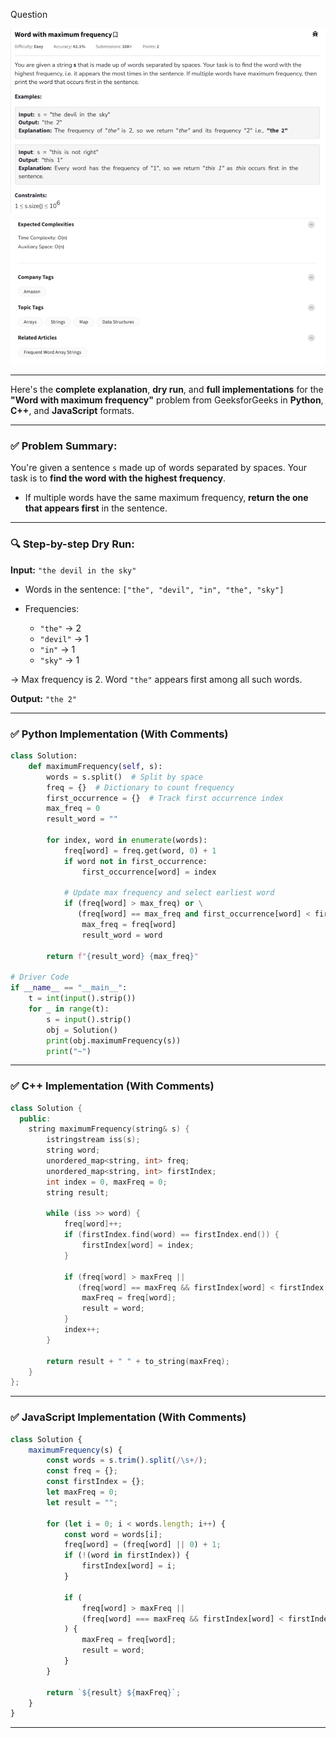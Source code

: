 Question

![Question](Question.png)

---
Here's the **complete explanation**, **dry run**, and **full implementations** for the **"Word with maximum frequency"** problem from GeeksforGeeks in **Python**, **C++**, and **JavaScript** formats.

---

### ✅ Problem Summary:

You're given a sentence `s` made up of words separated by spaces. Your task is to **find the word with the highest frequency**.

* If multiple words have the same maximum frequency, **return the one that appears first** in the sentence.

---

### 🔍 Step-by-step Dry Run:

**Input:** `"the devil in the sky"`

* Words in the sentence: `["the", "devil", "in", "the", "sky"]`
* Frequencies:

  * `"the"` → 2
  * `"devil"` → 1
  * `"in"` → 1
  * `"sky"` → 1

→ Max frequency is 2. Word `"the"` appears first among all such words.

**Output:** `"the 2"`

---

### ✅ Python Implementation (With Comments)

```python
class Solution:
    def maximumFrequency(self, s):
        words = s.split()  # Split by space
        freq = {}  # Dictionary to count frequency
        first_occurrence = {}  # Track first occurrence index
        max_freq = 0
        result_word = ""

        for index, word in enumerate(words):
            freq[word] = freq.get(word, 0) + 1
            if word not in first_occurrence:
                first_occurrence[word] = index

            # Update max frequency and select earliest word
            if (freq[word] > max_freq) or \
               (freq[word] == max_freq and first_occurrence[word] < first_occurrence[result_word]):
                max_freq = freq[word]
                result_word = word

        return f"{result_word} {max_freq}"

# Driver Code
if __name__ == "__main__":
    t = int(input().strip())
    for _ in range(t):
        s = input().strip()
        obj = Solution()
        print(obj.maximumFrequency(s))
        print("~")
```

---

### ✅ C++ Implementation (With Comments)

```cpp
class Solution {
  public:
    string maximumFrequency(string& s) {
        istringstream iss(s);
        string word;
        unordered_map<string, int> freq;
        unordered_map<string, int> firstIndex;
        int index = 0, maxFreq = 0;
        string result;

        while (iss >> word) {
            freq[word]++;
            if (firstIndex.find(word) == firstIndex.end()) {
                firstIndex[word] = index;
            }

            if (freq[word] > maxFreq || 
               (freq[word] == maxFreq && firstIndex[word] < firstIndex[result])) {
                maxFreq = freq[word];
                result = word;
            }
            index++;
        }

        return result + " " + to_string(maxFreq);
    }
};
```

---

### ✅ JavaScript Implementation (With Comments)

```javascript
class Solution {
    maximumFrequency(s) {
        const words = s.trim().split(/\s+/);
        const freq = {};
        const firstIndex = {};
        let maxFreq = 0;
        let result = "";

        for (let i = 0; i < words.length; i++) {
            const word = words[i];
            freq[word] = (freq[word] || 0) + 1;
            if (!(word in firstIndex)) {
                firstIndex[word] = i;
            }

            if (
                freq[word] > maxFreq ||
                (freq[word] === maxFreq && firstIndex[word] < firstIndex[result])
            ) {
                maxFreq = freq[word];
                result = word;
            }
        }

        return `${result} ${maxFreq}`;
    }
}
```

---

